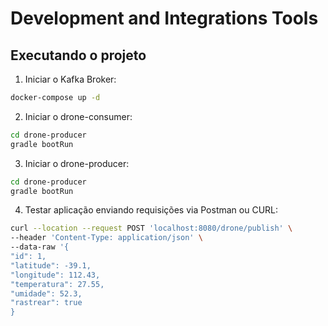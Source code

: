 # Development and Integrations Tools

## Executando o projeto 

1. Iniciar o Kafka Broker: 

```bash
docker-compose up -d
```

2. Iniciar o drone-consumer:

```bash
cd drone-producer
gradle bootRun
```

3. Iniciar o drone-producer: 

```bash
cd drone-producer
gradle bootRun
```

4. Testar aplicação enviando requisições via Postman ou CURL:

```bash
curl --location --request POST 'localhost:8080/drone/publish' \
--header 'Content-Type: application/json' \
--data-raw '{
"id": 1,
"latitude": -39.1,
"longitude": 112.43,
"temperatura": 27.55,
"umidade": 52.3,
"rastrear": true  
}
```
